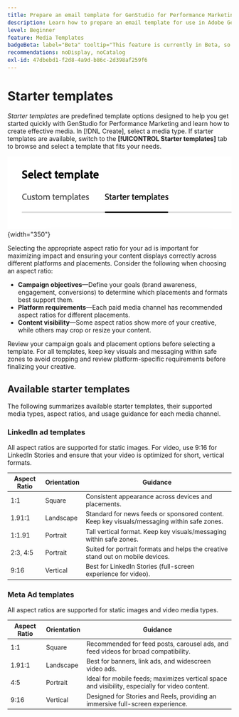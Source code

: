 ```yaml
---
title: Prepare an email template for GenStudio for Performance Marketing
description: Learn how to prepare an email template for use in Adobe GenStudio for Performance Marketing.
level: Beginner
feature: Media Templates
badgeBeta: label="Beta" tooltip="This feature is currently in Beta, so some functionality may be limited or subject to change."
recommendations: noDisplay, noCatalog
exl-id: 47dbebd1-f2d8-4a9d-b86c-2d398af259f6
---
```

# Starter templates

_Starter templates_ are predefined template options designed to help you get started quickly with GenStudio for Performance Marketing and learn how to create effective media. In [!DNL Create], select a media type. If starter templates are available, switch to the **[!UICONTROL Starter templates]** tab to browse and select a template that fits your needs.

![Starter templates tab](/help/assets/starter-templates.png "Select template tabs"){width="350"}

Selecting the appropriate aspect ratio for your ad is important for maximizing impact and ensuring your content displays correctly across different platforms and placements. Consider the following when choosing an aspect ratio:

- **Campaign objectives**—Define your goals (brand awareness, engagement, conversions) to determine which placements and formats best support them.
- **Platform requirements**—Each paid media channel has recommended aspect ratios for different placements.
- **Content visibility**—Some aspect ratios show more of your creative, while others may crop or resize your content.

Review your campaign goals and placement options before selecting a template. For all templates, keep key visuals and messaging within safe zones to avoid cropping and review platform-specific requirements before finalizing your creative.

## Available starter templates

The following summarizes available starter templates, their supported media types, aspect ratios, and usage guidance for each media channel.

### LinkedIn ad templates

All aspect ratios are supported for static images. For video, use 9:16 for LinkedIn Stories and ensure that your video is optimized for short, vertical formats.

| Aspect Ratio | Orientation  | Guidance                                                                                       |
|--------------|--------------|------------------------------------------------------------------------------------------------|
| 1:1          | Square       | Consistent appearance across devices and placements.                                           |
| 1.91:1       | Landscape    | Standard for news feeds or sponsored content. Keep key visuals/messaging within safe zones.    |
| 1:1.91       | Portrait     | Tall vertical format. Keep key visuals/messaging within safe zones.                            |
| 2:3, 4:5     | Portrait     | Suited for portrait formats and helps the creative stand out on mobile devices.                |
| 9:16         | Vertical     | Best for LinkedIn Stories (full-screen experience for video).                                  |

### Meta Ad templates

All aspect ratios are supported for static images and video media types.

| Aspect Ratio | Orientation  | Guidance                                                                                       |
|--------------|--------------|------------------------------------------------------------------------------------------------|
| 1:1          | Square       | Recommended for feed posts, carousel ads, and feed videos for broad compatibility.             |
| 1.91:1       | Landscape    | Best for banners, link ads, and widescreen video ads.                                          |
| 4:5          | Portrait     | Ideal for mobile feeds; maximizes vertical space and visibility, especially for video content. |
| 9:16         | Vertical     | Designed for Stories and Reels, providing an immersive full-screen experience.                 |
